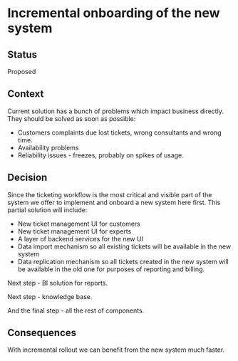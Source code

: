 # Incremental onboarding of the new system
## Status
Proposed
## Context
Current solution has a bunch of problems which impact business directly. They should be solved as soon as possible:
* Customers complaints due lost tickets, wrong consultants and wrong time.
* Availability problems
* Reliability issues - freezes, probably on spikes of usage.
## Decision
Since the ticketing workflow is the most critical and visible part of the system we offer to implement and onboard a new system here first. This partial solution will include:
* New ticket management UI for customers
* New ticket management UI for experts
* A layer of backend services for the new UI
* Data import mechanism so all existing tickets will be available in the new system
* Data replication mechanism so all tickets created in the new system will be available in the old one for purposes of reporting and billing.

Next step - BI solution for reports.

Next step - knowledge base.

And the final step - all the rest of components.

## Consequences
With incremental rollout we can benefit from the new system much faster. 

